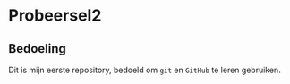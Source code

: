 # Probeersel2

## Bedoeling
Dit is mijn eerste repository, bedoeld om `git` en `GitHub` te leren gebruiken.
